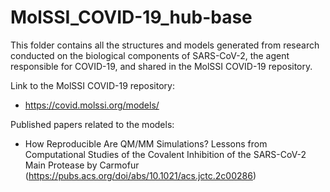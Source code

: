 # MolSSI_COVID-19_hub-base

This folder contains all the structures and models generated from research conducted on the biological components of SARS-CoV-2, the agent responsible for COVID-19, and shared in the MolSSI COVID-19 repository.

Link to the MolSSI COVID-19 repository: 
- https://covid.molssi.org/models/

Published papers related to the models:
- How Reproducible Are QM/MM Simulations? Lessons from Computational Studies of the Covalent Inhibition of the SARS-CoV-2 Main Protease by Carmofur (https://pubs.acs.org/doi/abs/10.1021/acs.jctc.2c00286)
